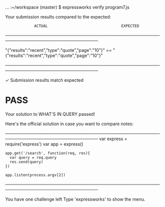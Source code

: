 ... :~/workspace (master) $ expressworks verify program7.js

Your submission results compared to the expected:

                 ACTUAL                                 EXPECTED                
────────────────────────────────────────────────────────────────────────────────

   "{\"results\":\"recent\",\"type\":\"quote\",\"page\":\"10\"}" ==    "{\"results\":\"recent\",\"type\":\"quote\",\"page\":\"10\"}"

────────────────────────────────────────────────────────────────────────────────

✓ Submission results match expected

# PASS

Your solution to WHAT'S IN QUERY passed!

Here's the official solution in case you want to compare notes:

────────────────────────────────────────────────────────────────────────────────
    var express = require('express')
    var app = express()

    app.get('/search', function(req, res){
      var query = req.query
      res.send(query)
    })

    app.listen(process.argv[2])

────────────────────────────────────────────────────────────────────────────────

You have one challenge left
Type 'expressworks' to show the menu.
